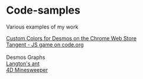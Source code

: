 # Code-samples
Various examples of my work

<a href="https://chromewebstore.google.com/detail/custom-colors-for-desmos/clcdbeolcdigfefgbhlgghepjfkpdlgi">Custom Colors for Desmos on the Chrome Web Store</a>
<br>
<a href="https://studio.code.org/projects/gamelab/4JChiWaK6k3PMukgmPIIgWp8nCz9PNEW2fFo2kZaJec">Tangent - JS game on code.org</a>
<br><br>
Desmos Graphs
<br>
<a href="https://www.desmos.com/calculator/kmmbwzvdnb">Langton's ant</a>
<br>
<a href="https://www.desmos.com/calculator/mfbvljbztn"> 4D Minesweeper</a>

